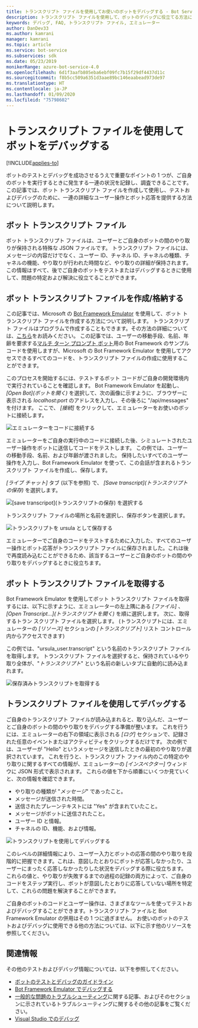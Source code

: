 ```yaml
---
title: トランスクリプト ファイルを使用してお使いのボットをデバッグする - Bot Service
description: トランスクリプト ファイルを使用して、ボットのデバッグに役立てる方法について説明します。
keywords: デバッグ, FAQ, トランスクリプト ファイル, エミュレーター
author: DanDev33
ms.author: kamrani
manager: kamrani
ms.topic: article
ms.service: bot-service
ms.subservices: sdk
ms.date: 05/23/2019
monikerRange: azure-bot-service-4.0
ms.openlocfilehash: 6d1f3aafb805eba6ebf09fc7b15f29df4437d11c
ms.sourcegitcommit: f8b5cc509a6351d3aae89bc146eaabead973de97
ms.translationtype: HT
ms.contentlocale: ja-JP
ms.lasthandoff: 01/09/2020
ms.locfileid: "75798602"
---
```

# <a name="debug-your-bot-using-transcript-files"></a>トランスクリプト ファイルを使用してボットをデバッグする

[!INCLUDE[applies-to](../includes/applies-to.md)]

ボットのテストとデバッグを成功させるうえで重要なポイントの 1 つが、ご自身のボットを実行するときに発生する一連の状況を記録し、調査できることです。 この記事では、ボット トランスクリプト ファイルを作成して使用し、テストおよびデバッグのために、一連の詳細なユーザー操作とボット応答を提供する方法について説明します。

## <a name="the-bot-transcript-file"></a>ボット トランスクリプト ファイル
ボット トランスクリプト ファイルは、ユーザーとご自身のボットの間のやり取りが保持される特殊な JSON ファイルです。 トランスクリプト ファイルには、メッセージの内容だけでなく、ユーザー ID、チャネル ID、チャネルの種類、チャネルの機能、やり取りが行われた時間など、やり取りの詳細が保持されます。この情報はすべて、後でご自身のボットをテストまたはデバッグするときに使用して、問題の特定および解決に役立てることができます。 

## <a name="creatingstoring-a-bot-transcript-file"></a>ボット トランスクリプト ファイルを作成/格納する
この記事では、Microsoft の [Bot Framework Emulator](https://github.com/Microsoft/BotFramework-Emulator) を使用して、ボット トランスクリプト ファイルを作成する方法について説明します。 トランスクリプト ファイルはプログラムで作成することもできます。その方法の詳細については、[こちら](./bot-builder-howto-v4-storage.md#blob-transcript-storage)をお読みください。 この記事では、ユーザーの移動手段、名前、年齢を要求する[マルチ ターン プロンプト ボット](https://aka.ms/cs-multi-prompts-sample)用の Bot Framework のサンプル コードを使用しますが、Microsoft の Bot Framework Emulator を使用してアクセスできるすべてのコードを、トランスクリプト ファイルの作成に使用することができます。

このプロセスを開始するには、テストするボット コードがご自身の開発環境内で実行されていることを確認します。 Bot Framework Emulator を起動し、 _[Open Bot]\(ボットを開く\)_ を選択して、次の画像に示すように、ブラウザーに表示される _localhost:port_ のアドレスを入力し、その後ろに "/api/messages" を付けます。 ここで、 _[接続]_ をクリックして、エミュレーターをお使いのボットに接続します。

![エミュレーターをコードに接続する](./media/emulator_open_bot_configuration.png)

エミュレーターをご自身の実行中のコードに接続した後、シミュレートされたユーザー操作をボットに送信してコードをテストします。 この例では、ユーザーの移動手段、名前、および年齢が渡されました。 保持したいすべてのユーザー操作を入力し、Bot Framework Emulator を使って、この会話が含まれるトランスクリプト ファイルを作成し、保存します。 

_[ライブ チャット]_ タブ (以下を参照) で、 _[Save transcript]\(トランスクリプトの保存\)_ を選択します。 

![[save transcripot]\(トランスクリプトの保存\) を選択する](./media/emulator_transcript_save.png)

トランスクリプト ファイルの場所と名前を選択し、保存ボタンを選択します。

![トランスクリプトを ursula として保存する](./media/emulator_transcript_saveas_ursula.png)

エミュレーターでご自身のコードをテストするために入力した、すべてのユーザー操作とボット応答がトランスクリプト ファイルに保存されました。これは後で再度読み込むことができるため、該当するユーザーとご自身のボットの間のやり取りをデバッグするときに役立ちます。

## <a name="retrieving-a-bot-transcript-file"></a>ボット トランスクリプト ファイルを取得する
Bot Framework Emulator を使用してボット トランスクリプト ファイルを取得するには、以下に示すように、エミュレーターの左上隅にある _[ファイル]_ 、 _[Open Transcript...]\(トランスクリプトを開く\)_ を順に選択します。 次に、取得するトラン スクリプト ファイルを選択します。 (トランスクリプトには、エミュレーターの _[リソース]_ セクションの _[トランスクリプト]_ リスト コントロール内からアクセスできます) 

この例では、"ursula_user.transcript" という名前のトランスクリプト ファイルを取得します。 トランスクリプト ファイルを選択すると、保持されているやり取り全体が、"_トランスクリプト_" という名前の新しいタブに自動的に読み込まれます。

![保存済みトランスクリプトを取得する](./media/emulator_transcript_retrieve.png)

## <a name="debug-using-transcript-file"></a>トランスクリプト ファイルを使用してデバッグする
ご自身のトランスクリプト ファイルが読み込まれると、取り込んだ、ユーザーとご自身のボットの間のやり取りをデバッグする準備が整います。 これを行うには、エミュレーターの右下の領域に表示される _[ログ]_ セクションで、記録された任意のイベントまたはアクティビティをクリックするだけです。 次の例では、ユーザーが "Hello" というメッセージを送信したときの最初のやり取りが選択されています。 これを行うと、トランスクリプト ファイル内のこの特定のやり取りに関するすべての情報が、エミュレーターの _[インスペクター]_ ウィンドウに JSON 形式で表示されます。 これらの値を下から順番にいくつか見ていくと、次の情報を確認できます。
* やり取りの種類が "_メッセージ_" であったこと。
* メッセージが送信された時間。
* 送信されたプレーンテキストには "Yes" が含まれていたこと。
* メッセージがボットに送信されたこと。
* ユーザー ID と情報。
* チャネルの ID、機能、および情報。

![トランスクリプトを使用してデバッグする](./media/emulator_transcript_debug.png)

このレベルの詳細情報により、ユーザー入力とボットの応答の間のやり取りを段階的に把握できます。これは、意図したとおりにボットが応答しなかったり、ユーザーにまったく応答しなかったりした状況をデバッグする際に役立ちます。 これらの値と、やり取りが失敗するまでの過程の記録の両方によって、ご自身のコードをステップ実行し、ボットが意図したとおりに応答していない場所を特定して、これらの問題を解決することができます。

ご自身のボットのコードとユーザー操作は、さまざまなツールを使ってテストおよびデバッグすることができます。トランスクリプト ファイルと Bot Framework Emulator の併用はその 1 つに過ぎません。 お使いのボットのテストおよびデバッグに使用できる他の方法については、以下に示す他のリソースを参照してください。

## <a name="additional-information"></a>関連情報

その他のテストおよびデバッグ情報については、以下を参照してください。

* [ボットのテストとデバッグのガイドライン](./bot-builder-testing-debugging.md)
* [Bot Framework Emulator でデバッグする](../bot-service-debug-emulator.md)
* [一般的な問題のトラブルシューティング](../bot-service-troubleshoot-bot-configuration.md)に関する記事、およびそのセクションに示されているトラブルシューティングに関するその他の記事をご覧ください。
* [Visual Studio でのデバッグ](https://docs.microsoft.com/visualstudio/debugger/index)
